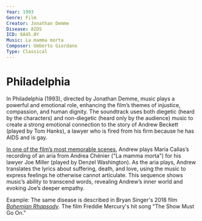 ```yaml
---
Year: 1993
Genre: Film
Creator: Jonathan Demme
Disease: AIDS
ICD: 8A45.0Y
Music: La mamma morta
Composer: Umberto Giordano
Type: Classical
---
```


# Philadelphia

In Philadelphia (1993), directed by Jonathan Demme, music plays a powerful and emotional role, enhancing the film’s themes of injustice, compassion, and human dignity. The soundtrack uses both diegetic (heard by the characters) and non-diegetic (heard only by the audience) music to create a strong emotional connection to the story of Andrew Beckett (played by Tom Hanks), a lawyer who is fired from his firm because he has AIDS and is gay.

[In one of the film’s most memorable scenes](https://www.youtube.com/watch?v=DwRHwKZSu-w), Andrew plays Maria Callas’s recording of an aria from Andrea Chénier ("La mamma morta") for his lawyer Joe Miller (played by Denzel Washington). As the aria plays, Andrew translates the lyrics about suffering, death, and love, using the music to express feelings he otherwise cannot articulate. This sequence shows music’s ability to transcend words, revealing Andrew’s inner world and evoking Joe’s deeper empathy.

Example: The same disease is described in Bryan Singer's 2018 film [*Bohemian Rhapsody*](park_kiryun.md). The film Freddie Mercury's hit song "The Show Must Go On."
